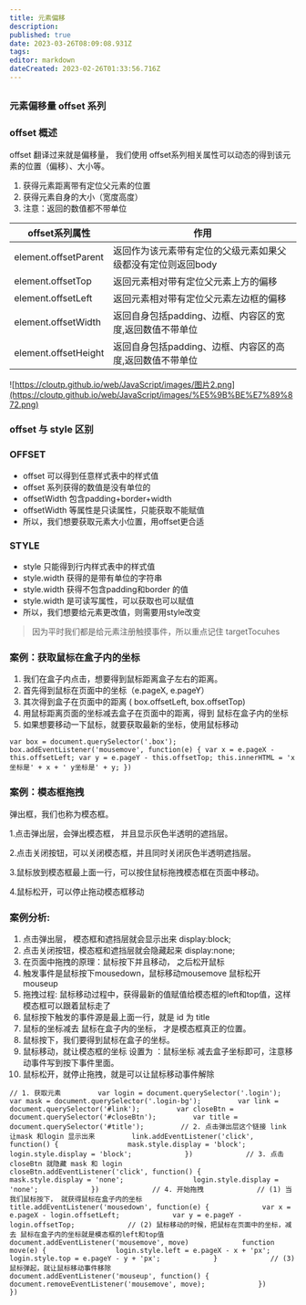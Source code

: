 ```yaml
---
title: 元素偏移
description: 
published: true
date: 2023-03-26T08:09:08.931Z
tags: 
editor: markdown
dateCreated: 2023-02-26T01:33:56.716Z
---
```


## 

### 元素偏移量 offset 系列

### **offset 概述**

offset 翻译过来就是偏移量， 我们使用 offset系列相关属性可以动态的得到该元素的位置（偏移）、大小等。

1. 获得元素距离带有定位父元素的位置
2. 获得元素自身的大小（宽度高度）
3. 注意：返回的数值都不带单位

| offset系列属性       | 作用                                                         |
| ---------------------- | -------------------------------------------------------------- |
| element.offsetParent | 返回作为该元素带有定位的父级元素如果父级都没有定位则返回body |
| element.offsetTop    | 返回元素相对带有定位父元素上方的偏移                         |
| element.offsetLeft   | 返回元素相对带有定位父元素左边框的偏移                       |
| element.offsetWidth  | 返回自身包括padding、边框、内容区的宽度,返回数值不带单位     |
| element.offsetHeight | 返回自身包括padding、边框、内容区的高度,返回数值不带单位     |

![https://cloutp.github.io/web/JavaScript/images/图片2.png](https://cloutp.github.io/web/JavaScript/images/%E5%9B%BE%E7%89%872.png)

### **offset 与 style 区别**

### **OFFSET**

* offset 可以得到任意样式表中的样式值
* offset 系列获得的数值是没有单位的
* offsetWidth 包含padding+border+width
* offsetWidth 等属性是只读属性，只能获取不能赋值
* 所以，我们想要获取元素大小位置，用offset更合适

### **STYLE**

* style 只能得到行内样式表中的样式值
* style.width 获得的是带有单位的字符串
* style.width 获得不包含padding和border 的值
* style.width 是可读写属性，可以获取也可以赋值
* 所以，我们想要给元素更改值，则需要用style改变

> 因为平时我们都是给元素注册触摸事件，所以重点记住 targetTocuhes

### **案例：获取鼠标在盒子内的坐标**

1. 我们在盒子内点击，想要得到鼠标距离盒子左右的距离。
2. 首先得到鼠标在页面中的坐标（e.pageX, e.pageY）
3. 其次得到盒子在页面中的距离 ( box.offsetLeft, box.offsetTop)
4. 用鼠标距离页面的坐标减去盒子在页面中的距离，得到 鼠标在盒子内的坐标
5. 如果想要移动一下鼠标，就要获取最新的坐标，使用鼠标移动

`var box = document.querySelector('.box'); box.addEventListener('mousemove', function(e) { var x = e.pageX - this.offsetLeft; var y = e.pageY - this.offsetTop; this.innerHTML = 'x坐标是' + x + ' y坐标是' + y; })`

### **案例：模态框拖拽**

弹出框，我们也称为模态框。

1.点击弹出层，会弹出模态框， 并且显示灰色半透明的遮挡层。

2.点击关闭按钮，可以关闭模态框，并且同时关闭灰色半透明遮挡层。

3.鼠标放到模态框最上面一行，可以按住鼠标拖拽模态框在页面中移动。

4.鼠标松开，可以停止拖动模态框移动

### **案例分析:**

1. 点击弹出层， 模态框和遮挡层就会显示出来 display:block;
2. 点击关闭按钮，模态框和遮挡层就会隐藏起来 display:none;
3. 在页面中拖拽的原理：鼠标按下并且移动， 之后松开鼠标
4. 触发事件是鼠标按下mousedown，鼠标移动mousemove 鼠标松开 mouseup
5. 拖拽过程: 鼠标移动过程中，获得最新的值赋值给模态框的left和top值，这样模态框可以跟着鼠标走了
6. 鼠标按下触发的事件源是最上面一行，就是 id 为 title
7. 鼠标的坐标减去 鼠标在盒子内的坐标， 才是模态框真正的位置。
8. 鼠标按下，我们要得到鼠标在盒子的坐标。
9. 鼠标移动，就让模态框的坐标 设置为 ：鼠标坐标 减去盒子坐标即可，注意移动事件写到按下事件里面。
10. 鼠标松开，就停止拖拽，就是可以让鼠标移动事件解除

`// 1. 获取元素         var login = document.querySelector('.login');         var mask = document.querySelector('.login-bg');         var link = document.querySelector('#link');         var closeBtn = document.querySelector('#closeBtn');         var title = document.querySelector('#title');         // 2. 点击弹出层这个链接 link  让mask 和login 显示出来         link.addEventListener('click', function() {                 mask.style.display = 'block';                 login.style.display = 'block';             })             // 3. 点击 closeBtn 就隐藏 mask 和 login          closeBtn.addEventListener('click', function() {                 mask.style.display = 'none';                 login.style.display = 'none';             })             // 4. 开始拖拽             // (1) 当我们鼠标按下， 就获得鼠标在盒子内的坐标         title.addEventListener('mousedown', function(e) {             var x = e.pageX - login.offsetLeft;             var y = e.pageY - login.offsetTop;             // (2) 鼠标移动的时候，把鼠标在页面中的坐标，减去 鼠标在盒子内的坐标就是模态框的left和top值             document.addEventListener('mousemove', move)             function move(e) {                 login.style.left = e.pageX - x + 'px';                 login.style.top = e.pageY - y + 'px';             }             // (3) 鼠标弹起，就让鼠标移动事件移除             document.addEventListener('mouseup', function() {                 document.removeEventListener('mousemove', move);             })         })`